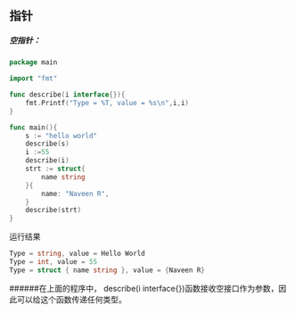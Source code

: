 ## 指针

##### 空指针：

```go
package main

import "fmt"

func describe(i interface{}){
    fmt.Printf("Type = %T, value = %s\n",i,i)
}

func main(){
    s := "hello world"
    describe(s)
    i :=55
    describe(i)
    strt := struct{
        name string
    }{
        name: "Naveen R",
    }
    describe(strt)
}
```

运行结果

```go
Type = string, value = Hello World  
Type = int, value = 55  
Type = struct { name string }, value = {Naveen R}
```

######在上面的程序中， describe(i interface{})函数接收空接口作为参数，因此可以给这个函数传递任何类型。

